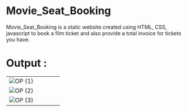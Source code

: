 # Movie_Seat_Booking
Movie_Seat_Booking is a static website created using HTML, CSS, javascript to book a film ticket and also provide a total invoice for tickets you have.
# Output :
||||||
|:----------------------------------------:|:-----------------------------------------:|:-----------------------------------------:|:-----------------------------------------:|:-----------------------------------------: |
|![OP (1)](https://user-images.githubusercontent.com/84228181/131110967-bffb34bb-2f4d-46c4-9402-816871467f56.png)|
 ![OP (2)](https://user-images.githubusercontent.com/84228181/131111910-858f6d06-9ffa-421e-a314-802b8ddd9da3.png)|
 ![OP (3)](https://user-images.githubusercontent.com/84228181/131111914-bd468623-57e8-4b72-80e0-9fd295dba591.png)|


